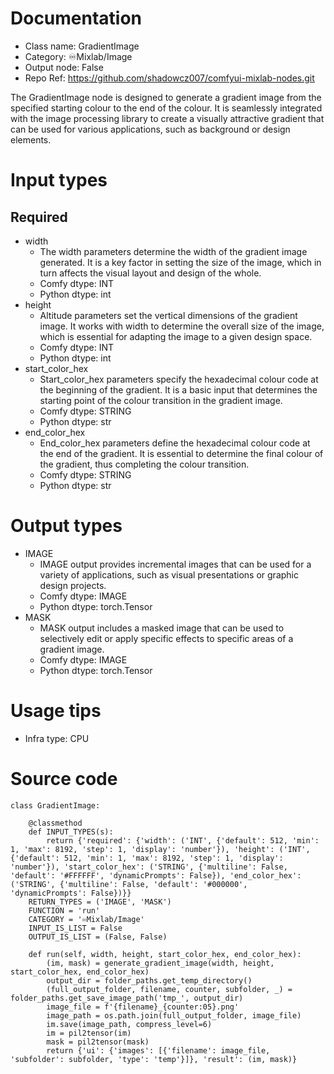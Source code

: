 # Documentation
- Class name: GradientImage
- Category: ♾️Mixlab/Image
- Output node: False
- Repo Ref: https://github.com/shadowcz007/comfyui-mixlab-nodes.git

The GradientImage node is designed to generate a gradient image from the specified starting colour to the end of the colour. It is seamlessly integrated with the image processing library to create a visually attractive gradient that can be used for various applications, such as background or design elements.

# Input types
## Required
- width
    - The width parameters determine the width of the gradient image generated. It is a key factor in setting the size of the image, which in turn affects the visual layout and design of the whole.
    - Comfy dtype: INT
    - Python dtype: int
- height
    - Altitude parameters set the vertical dimensions of the gradient image. It works with width to determine the overall size of the image, which is essential for adapting the image to a given design space.
    - Comfy dtype: INT
    - Python dtype: int
- start_color_hex
    - Start_color_hex parameters specify the hexadecimal colour code at the beginning of the gradient. It is a basic input that determines the starting point of the colour transition in the gradient image.
    - Comfy dtype: STRING
    - Python dtype: str
- end_color_hex
    - End_color_hex parameters define the hexadecimal colour code at the end of the gradient. It is essential to determine the final colour of the gradient, thus completing the colour transition.
    - Comfy dtype: STRING
    - Python dtype: str

# Output types
- IMAGE
    - IMAGE output provides incremental images that can be used for a variety of applications, such as visual presentations or graphic design projects.
    - Comfy dtype: IMAGE
    - Python dtype: torch.Tensor
- MASK
    - MASK output includes a masked image that can be used to selectively edit or apply specific effects to specific areas of a gradient image.
    - Comfy dtype: IMAGE
    - Python dtype: torch.Tensor

# Usage tips
- Infra type: CPU

# Source code
```
class GradientImage:

    @classmethod
    def INPUT_TYPES(s):
        return {'required': {'width': ('INT', {'default': 512, 'min': 1, 'max': 8192, 'step': 1, 'display': 'number'}), 'height': ('INT', {'default': 512, 'min': 1, 'max': 8192, 'step': 1, 'display': 'number'}), 'start_color_hex': ('STRING', {'multiline': False, 'default': '#FFFFFF', 'dynamicPrompts': False}), 'end_color_hex': ('STRING', {'multiline': False, 'default': '#000000', 'dynamicPrompts': False})}}
    RETURN_TYPES = ('IMAGE', 'MASK')
    FUNCTION = 'run'
    CATEGORY = '♾️Mixlab/Image'
    INPUT_IS_LIST = False
    OUTPUT_IS_LIST = (False, False)

    def run(self, width, height, start_color_hex, end_color_hex):
        (im, mask) = generate_gradient_image(width, height, start_color_hex, end_color_hex)
        output_dir = folder_paths.get_temp_directory()
        (full_output_folder, filename, counter, subfolder, _) = folder_paths.get_save_image_path('tmp_', output_dir)
        image_file = f'{filename}_{counter:05}.png'
        image_path = os.path.join(full_output_folder, image_file)
        im.save(image_path, compress_level=6)
        im = pil2tensor(im)
        mask = pil2tensor(mask)
        return {'ui': {'images': [{'filename': image_file, 'subfolder': subfolder, 'type': 'temp'}]}, 'result': (im, mask)}
```